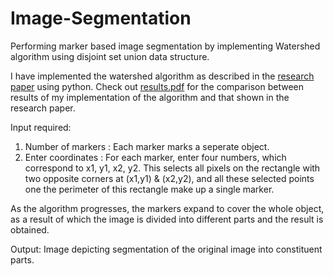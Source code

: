 # Image-Segmentation
Performing marker based image segmentation by implementing Watershed algorithm using disjoint set union data structure.

I have implemented the watershed algorithm as described in the [research paper](https://www.sciencedirect.com/science/article/pii/S092359650500086X) using python. Check out [results.pdf](https://github.com/ankush2005x/Image-Segmentation/blob/main/Results.pdf) for the comparison between results of my implementation of the algorithm and that shown in the research paper.

Input required:
1) Number of markers : Each marker marks a seperate object.
2) Enter coordinates : For each marker, enter four numbers, which correspond to x1, y1, x2, y2. This selects all pixels on the rectangle with two opposite corners at (x1,y1) & (x2,y2), and all these selected points one the perimeter of this rectangle make up a single marker.

As the algorithm progresses, the markers expand to cover the whole object, as a result of which the image is divided into different parts and the result is obtained.

Output: 
Image depicting segmentation of the original image into constituent parts.
